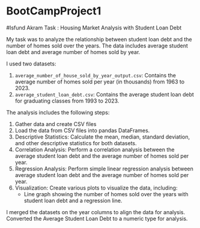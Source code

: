 # BootCampProject1

#Isfund Akram Task : Housing Market Analysis with Student Loan Debt

My task was to analyze the relationship between student loan debt and the number of homes sold over the years. The data includes average student loan debt and average number of homes sold by year.

I used two datasets:
1. `average_number_of_house_sold_by_year_output.csv`: Contains the average number of homes sold per year (in thousands) from 1963 to 2023.
2. `average_student_loan_debt.csv`: Contains the average student loan debt for graduating classes from 1993 to 2023.

The analysis includes the following steps:
1. Gather data and create CSV files 
2. Load the data from CSV files into pandas DataFrames.
3. Descriptive Statistics: Calculate the mean, median, standard deviation, and other descriptive statistics for both datasets.
4. Correlation Analysis: Perform a correlation analysis between the average student loan debt and the average number of homes sold per year.
5. Regression Analysis: Perform simple linear regression analysis between average student loan debt and the average number of homes sold per year.
6. Visualization: Create various plots to visualize the data, including:
      - Line graph showing the number of homes sold over the years with student loan debt and a regression line.

 I merged the datasets on the year columns to align the data for analysis. Converted the Average Student Loan Debt to a numeric type for analysis.

